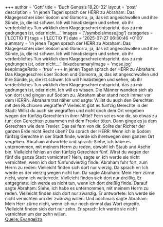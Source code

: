 +++
author = 'Gott'
title = 'Buch Genesis 18,20-32'
layout = 'post'
description = 'In jenen Tagen sprach der HERR zu Abraham: Das Klagegeschrei über Sodom und Gomorra, ja, das ist angeschwollen und ihre Sünde, ja, die ist schwer. Ich will hinabsteigen und sehen, ob ihr verderbliches Tun wirklich dem Klagegeschrei entspricht, das zu mir gedrungen ist, oder nicht....'
images = ['/symbols/mose.jpg']
categories = ['LECTIO 1']
tags = ['LECTIO 1']
date = '2025-07-27 06:30:46 +0100'
summary = 'In jenen Tagen sprach der HERR zu Abraham: Das Klagegeschrei über Sodom und Gomorra, ja, das ist angeschwollen und ihre Sünde, ja, die ist schwer. Ich will hinabsteigen und sehen, ob ihr verderbliches Tun wirklich dem Klagegeschrei entspricht, das zu mir gedrungen ist, oder nicht....'
linkedsummaryImage = 'mose.jpg'
keepImageRatio = 'true'
+++
In jenen Tagen sprach der HERR zu Abraham: Das Klagegeschrei über Sodom und Gomorra, ja, das ist angeschwollen und ihre Sünde, ja, die ist schwer.
Ich will hinabsteigen und sehen, ob ihr verderbliches Tun wirklich dem Klagegeschrei entspricht, das zu mir gedrungen ist, oder nicht.<!--more--> Ich will es wissen.
Die Männer wandten sich ab von dort und gingen auf Sodom zu. Abraham aber stand noch immer vor dem HERRN.
Abraham trat näher und sagte: Willst du auch den Gerechten mit den Ruchlosen wegraffen?
Vielleicht gibt es fünfzig Gerechte in der Stadt: Willst du auch sie wegraffen und nicht doch dem Ort vergeben wegen der fünfzig Gerechten in ihrer Mitte?
Fern sei es von dir, so etwas zu tun: den Gerechten zusammen mit dem Frevler töten. Dann ginge es ja dem Gerechten wie dem Frevler. Das sei fern von dir. Sollte der Richter der ganzen Erde nicht Recht üben?
Da sprach der HERR: Wenn ich in Sodom fünfzig Gerechte in der Stadt finde, werde ich ihretwegen dem ganzen Ort vergeben.
Abraham antwortete und sprach: Siehe, ich habe es unternommen, mit meinem Herrn zu reden, obwohl ich Staub und Asche bin.
Vielleicht fehlen an den fünfzig Gerechten fünf. Wirst du wegen der fünf die ganze Stadt vernichten? Nein, sagte er, ich werde sie nicht vernichten, wenn ich dort fünfundvierzig finde.
Abraham fuhr fort, zum Herrn zu reden: Vielleicht finden sich dort nur vierzig. Da sprach er: Ich werde es der vierzig wegen nicht tun.
Da sagte Abraham: Mein Herr zürne nicht, wenn ich weiterrede. Vielleicht finden sich dort nur dreißig. Er entgegnete: Ich werde es nicht tun, wenn ich dort dreißig finde.
Darauf sagte Abraham: Siehe, ich habe es unternommen, mit meinem Herrn zu reden. Vielleicht finden sich dort nur zwanzig. Er antwortete: Ich werde sie nicht vernichten um der zwanzig willen.
Und nochmals sagte Abraham: Mein Herr zürne nicht, wenn ich nur noch einmal das Wort ergreife. Vielleicht finden sich dort nur zehn. Er sprach: Ich werde sie nicht vernichten um der zehn willen.<br> [Quelle: Evangelizo](https://evangeliumtagfuertag.org/DE/gospel)